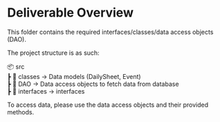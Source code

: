 # Deliverable Overview
This folder contains the required interfaces/classes/data access objects (DAO).

The project structure is as such:

📦 src  
┣ 📂 classes          → Data models (DailySheet, Event)  
┣ 📂 DAO          → Data access objects to fetch data from database   
┣ 📂 interfaces     → interfaces  

To access data, please use the data access objects and their provided methods.